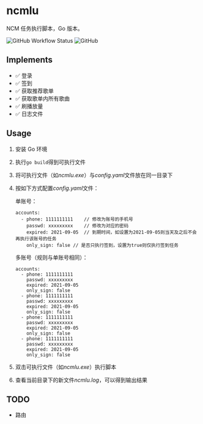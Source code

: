 # ncmlu

NCM 任务执行脚本，Go 版本。

![GitHub Workflow Status](https://img.shields.io/github/workflow/status/secriy/ncmlu/Go)
![GitHub](https://img.shields.io/github/license/secriy/ncmlu)

## Implements

- ✅ 登录 
- ✅ 签到
- ✅ 获取推荐歌单
- ✅ 获取歌单内所有歌曲
- ✅ 刷播放量
- ✅ 日志文件

## Usage

1. 安装 Go 环境

2. 执行`go build`得到可执行文件

3. 将可执行文件（如*ncmlu.exe*）与*config.yaml*文件放在同一目录下

4. 按如下方式配置*config.yaml*文件：

   单账号：

   ```
   accounts:
     - phone: 1111111111 	// 修改为账号的手机号
       passwd: xxxxxxxxx	// 修改为对应的密码
       expired: 2021-09-05	// 到期时间，如设置为2021-09-05则当天及之后不会再执行该账号的任务
       only_sign: false	// 是否只执行签到，设置为true则仅执行签到任务
   ```

   多账号（规则与单账号相同）：

   ```
   accounts:
     - phone: 1111111111
       passwd: xxxxxxxxx
       expired: 2021-09-05
       only_sign: false
     - phone: 1111111111
       passwd: xxxxxxxxx
       expired: 2021-09-05
       only_sign: false
     - phone: 1111111111
       passwd: xxxxxxxxx
       expired: 2021-09-05
       only_sign: false
     - phone: 1111111111
       passwd: xxxxxxxxx
       expired: 2021-09-05
       only_sign: false
   ```

5.   双击可执行文件（如*ncmlu.exe*）执行脚本
6.   查看当前目录下的新文件*ncmlu.log*，可以得到输出结果

## TODO

- 路由
